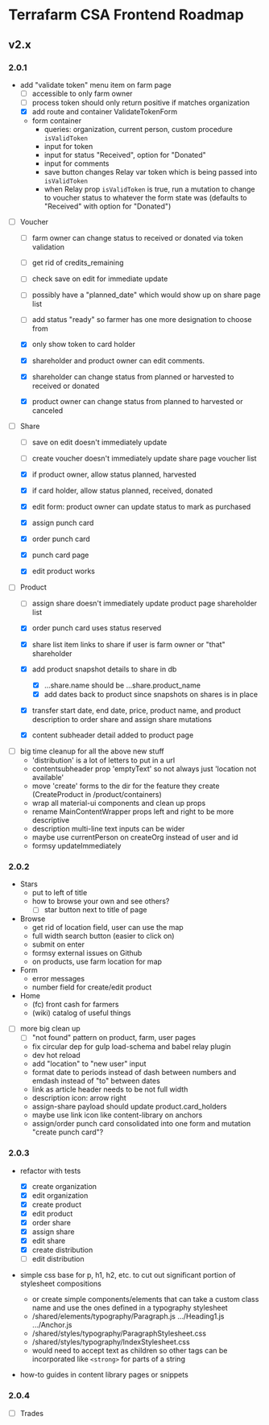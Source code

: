 # Terrafarm CSA Frontend Roadmap

## v2.x

### 2.0.1

- add "validate token" menu item on farm page
  - [ ] accessible to only farm owner
  - [ ] process token should only return positive if matches organization
  - [x] add route and container ValidateTokenForm
  - form container
    - queries: organization, current person, custom procedure `isValidToken`
    - input for token
    - input for status "Received", option for "Donated"
    - input for comments
    - save button changes Relay var token which is being passed into `isValidToken`
    - when Relay prop `isValidToken` is true, run a mutation to change to voucher status to whatever the form state was (defaults to "Received" with option for "Donated")

- [ ] Voucher
  - [ ] farm owner can change status to received or donated via token validation
  - [ ] get rid of credits_remaining
  - [ ] check save on edit for immediate update
  - [ ] possibly have a "planned_date" which would show up on share page list
  - [ ] add status "ready" so farmer has one more designation to choose from

  - [x] only show token to card holder
  - [x] shareholder and product owner can edit comments.
  - [x] shareholder can change status from planned or harvested to received or donated
  - [x] product owner can change status from planned to harvested or canceled

- [ ] Share
  - [ ] save on edit doesn't immediately update
  - [ ] create voucher doesn't immediately update share page voucher list

  - [x] if product owner, allow status planned, harvested
  - [x] if card holder, allow status planned, received, donated
  - [x] edit form: product owner can update status to mark as purchased
  - [x] assign punch card
  - [x] order punch card
  - [x] punch card page
  - [x] edit product works

- [ ] Product
  - [ ] assign share doesn't immediately update product page shareholder list

  - [x] order punch card uses status reserved
  - [x] share list item links to share if user is farm owner or "that" shareholder
  - [x] add product snapshot details to share in db
    - [x] ...share.name should be ...share.product_name
    - [x] add dates back to product since snapshots on shares is in place
  - [x] transfer start date, end date, price, product name, and product description to order share and assign share mutations
  - [x] content subheader detail added to product page

- [ ] big time cleanup for all the above new stuff
  - 'distribution' is a lot of letters to put in a url
  - contentsubheader prop 'emptyText' so not always just 'location not available'
  - move 'create' forms to the dir for the feature they create (CreateProduct in /product/containers)
  - wrap all material-ui components and clean up props
  - rename MainContentWrapper props left and right to be more descriptive
  - description multi-line text inputs can be wider
  - maybe use currentPerson on createOrg instead of user and id
  - formsy updateImmediately

### 2.0.2

- Stars
  - put to left of title
  - how to browse your own and see others?
    - [ ] star button next to title of page
- Browse
  - get rid of location field, user can use the map
  - full width search button (easier to click on)
  - submit on enter
  - formsy external issues on Github
  - on products, use farm location for map
- Form
  - error messages
  - number field for create/edit product
- Home
  - (fc) front cash for farmers
  - (wiki) catalog of useful things

- [ ] more big clean up
  - [ ] "not found" pattern on product, farm, user pages
  - fix circular dep for gulp load-schema and babel relay plugin
  - dev hot reload
  - add "location" to "new user" input
  - format date to periods instead of dash between numbers and emdash instead of "to" between dates
  - link as article header needs to be not full width
  - description icon: arrow right
  - assign-share payload should update product.card_holders
  - maybe use link icon like content-library on anchors
  - assign/order punch card consolidated into one form and mutation "create punch card"?

### 2.0.3

- refactor with tests
  - [x] create organization
  - [x] edit organization
  - [x] create product
  - [x] edit product
  - [x] order share
  - [x] assign share
  - [x] edit share
  - [x] create distribution
  - [ ] edit distribution

- simple css base for p, h1, h2, etc. to cut out significant portion of stylesheet compositions
  - or create simple components/elements that can take a custom class name and use the ones defined in a typography stylesheet
  - /shared/elements/typography/Paragraph.js .../Heading1.js .../Anchor.js
  - /shared/styles/typography/ParagraphStylesheet.css
  - /shared/styles/typography/IndexStylesheet.css
  - would need to accept text as children so other tags can be incorporated like `<strong>` for parts of a string

- how-to guides in content library pages or snippets

### 2.0.4

- [ ] Trades
